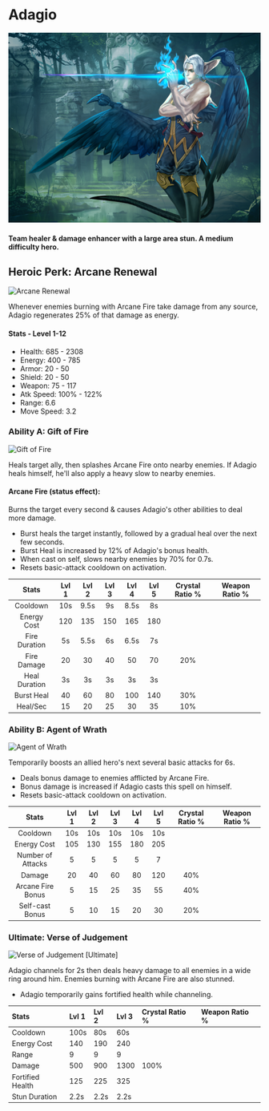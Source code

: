 # Adagio

![](../../.gitbook/assets/image%20%28127%29.png)

#### Team healer & damage enhancer with a large area stun. A medium difficulty hero.

## Heroic Perk: Arcane Renewal 

![Arcane Renewal](https://jd3sljkvzi-flywheel.netdna-ssl.com/wp-content/uploads/2015/05/Adagio-P-arcane-renewal.png)

Whenever enemies burning with Arcane Fire take damage from any source, Adagio regenerates 25% of that damage as energy.

#### Stats - Level 1-12

* Health: 685 - 2308
* Energy: 400 - 785
* Armor: 20 - 50
* Shield: 20 - 50
* Weapon: 75 - 117
* Atk Speed: 100% - 122%
* Range: 6.6
* Move Speed: 3.2

### Ability A: Gift of Fire

![Gift of Fire](https://jd3sljkvzi-flywheel.netdna-ssl.com/wp-content/uploads/2015/05/Adagio-A-gift-of-fire.png)



Heals target ally, then splashes Arcane Fire onto nearby enemies. If Adagio heals himself, he'll also apply a heavy slow to nearby enemies.

#### Arcane Fire \(status effect\):

Burns the target every second & causes Adagio's other abilities to deal more damage.

* Burst heals the target instantly, followed by a gradual heal over the next few seconds.
* Burst Heal is increased by 12% of Adagio's bonus health.
* When cast on self, slows nearby enemies by 70% for 0.7s.
* Resets basic-attack cooldown on activation.

| Stats | Lvl 1 | Lvl 2 | Lvl 3 | Lvl 4 | Lvl 5 | Crystal      Ratio % | Weapon     Ratio % |
| :---: | :---: | :---: | :---: | :---: | :---: | :---: | :---: |
| Cooldown | 10s | 9.5s | 9s | 8.5s | 8s |  |  |
| Energy       Cost | 120 | 135 | 150 | 165 | 180 |  |  |
| Fire            Duration | 5s | 5.5s | 6s | 6.5s | 7s |  |  |
| Fire            Damage | 20 | 30 | 40 | 50 | 70 | 20% |  |
| Heal           Duration | 3s | 3s | 3s | 3s | 3s |  |  |
| Burst Heal | 40 | 60 | 80 | 100 | 140 | 30% |  |
| Heal/Sec | 15 | 20 | 25 | 30 | 35 | 10% |  |

### Ability B: Agent of Wrath

![Agent of Wrath](https://jd3sljkvzi-flywheel.netdna-ssl.com/wp-content/uploads/2015/05/Adagio-B-agent-of-wrath.png)

Temporarily boosts an allied hero's next several basic attacks for 6s.

* Deals bonus damage to enemies afflicted by Arcane Fire.
* Bonus damage is increased if Adagio casts this spell on himself.
* Resets basic-attack cooldown on activation.

| Stats | Lvl 1 | Lvl 2 | Lvl 3 | Lvl 4 | Lvl 5 | Crystal      Ratio % | Weapon     Ratio % |
| :---: | :---: | :---: | :---: | :---: | :---: | :---: | :---: |
| Cooldown | 10s | 10s | 10s | 10s | 10s |  |  |
| Energy       Cost | 105 | 130 | 155 | 180 | 205 |  |  |
| Number of Attacks | 5 | 5 | 5 | 5 | 7 |  |  |
| Damage | 20 | 40 | 60 | 80 | 120 | 40% |  |
| Arcane Fire Bonus | 5 | 15 | 25 | 35 | 55 | 40% |  |
| Self-cast    Bonus | 5 | 10 | 15 | 20 | 30 | 20% |  |

### Ultimate: Verse of Judgement

![Verse of Judgement \[Ultimate\]](https://jd3sljkvzi-flywheel.netdna-ssl.com/wp-content/uploads/2015/05/Adagio-C-verse-of-judgement.png)

Adagio channels for 2s then deals heavy damage to all enemies in a wide ring around him. Enemies burning with Arcane Fire are also stunned.

* Adagio temporarily gains fortified health while channeling.

| Stats | Lvl 1 | Lvl 2 | Lvl 3 | Crystal Ratio % | Weapon Ratio % |
| :--- | :--- | :--- | :--- | :--- | :--- |
| Cooldown | 100s | 80s | 60s |  |  |
| Energy Cost | 140 | 190 | 240 |  |  |
| Range | 9 | 9 | 9 |  |  |
| Damage | 500 | 900 | 1300 | 100% |  |
| Fortified Health | 125 | 225 | 325 |  |  |
| Stun Duration | 2.2s | 2.2s | 2.2s |  |  |

